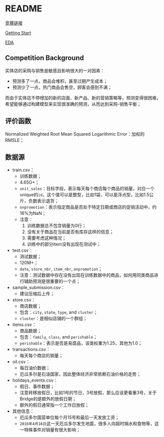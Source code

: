 # README

[竞赛链接](https://www.kaggle.com/c/favorita-grocery-sales-forecasting/rules)

[Getting Start](https://www.kaggle.com/ceshine/lgbm-starter)

[EDA](https://www.kaggle.com/headsortails/shopping-for-insights-favorita-eda)

## Competition Background

实体店的采购与销售是敏感且影响很大的一对因素：
- 预测多了一点，商品会堆积，甚至过期产生成本；
- 预测少了一点，热门商品会售空，顾客会感到不满；

而由于实体店不停增加的新的店面、新产品、新的营销策略等，预测变得很困难，希望能够通过构建模型来实现很准确的预测，从而达到采购-销售平衡；

## 评价函数

Normalized Weighted Root Mean Squared Logarithmic Error：加权的RMSLE；

## 数据源

- train.csv：
  - 训练数据；
  - 4.65G+；
  - `unit_sales`：目标字段，表示每天每个商店每个商品的销量，对应一个unique的`id`，这个值可以是整型，比如1袋，可以是浮点型，比如1.5公斤，负数表示退货；
  - `onpromotion`：表示指定商品是否处于特定日期或商店的促销活动中，约16%为NaN；
  - 注意：
    1. 训练数据总不包含销量为0行；
    2. 没有关于商品在当前是否有库存这样的信息；
    3. 需要考虑这种情况；
    4. 训练中的部分item没有出现在测试中；
- test.csv：
  - 测试数据；
  - 120M+；
  - `date`, `store_nbr`, `item_nbr`, `onpromotion`；
  - 注意：测试数据中存在没有出现在训练数据中的商品，如何用同类商品进行辅助预测是很重要的一个点；
- sample_submission.csv：
  - 建议压缩后上传；
- store.csv：
  - 商店数据；
  - 包含：`city`, `state`, `type`, and `cluster`；
  - `cluster`：是相似店铺的一个群组；
- items.csv：
  - 商品数据；
  - 包含：`family`, `class`, and `perishable`；
  - `perishable`：表示是否是易腐品，该类权重为1.25，其他为1.0；
- transactions.csv：
  - 每天每个商店的销量；
- oil.csv：
  - 每日油价数据；
  - 厄瓜多尔是石油国家，因此整体经济非常依赖石油价格的走势；
- holidays_events.csv：
  - 假日、事件数据；
  - 注意转移放假日，比如1号的节日，3号放假，那么应该更看重3号，关于Bridge的是额外的放假日期；
  - 额外的假日通常指一个工作日放假；
- 其他信息：
  - 厄瓜多尔国营单位每个月15号和最后一天发放工资；
  - `2016年4月16日`这一天厄瓜多尔发生地震，很多人向超时捐水和食物等，这一特殊事件对销量有很大影响；
